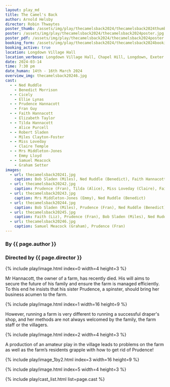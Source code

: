 ```yaml
---
layout: play_md
title: The Camel's Back
author: Arnold Helsby
director: Robin Thwaytes
poster_thumb: /assets/img/play/thecamelsback2024/thecamelsback2024thumb.jpg
poster: /assets/img/play/thecamelsback2024/thecamelsback2024poster.jpg
poster_pdf: /assets/img/play/thecamelsback2024/thecamelsback2024poster.pdf
booking_form: /assets/img/play/thecamelsback2024/thecamelsback2024bookingform.pdf
booking_active: true
location: Longdown Village Hall
location_verbose: Longdown Village Hall, Chapel Hill, Longdown, Exeter EX6 7SN, UK
date: 2024-03-14
time: 7:30 pm
date_human: 14th - 16th March 2024
overview_img: thecamelsback20246.jpg
cast:
  - - Ned Ruddle
    - Benedict Morrison
  - - Cicely
    - Ellie Lynas
  - - Prudence Hannacott
    - Fran Guy
  - - Faith Hannacott
    - Elizabeth Taylor
  - - Tilda Hannacott
    - Alice Purcell
  - - Robert Sladen
    - Miles Clayton-Foster
  - - Miss Loveday
    - Claire Temple
  - - Mrs Middleton-Jones
    - Emmy Lloyd
  - - Samuel Meacock
    - Graham Setter
images:
  - url: thecamelsback20241.jpg
    caption: Bob Sladen (Miles), Ned Ruddle (Benedict), Faith Hannacott (Liz)
  - url: thecamelsback20242.jpg
    caption: Prudence (Fran), Tilda (Alice), Miss Loveday (Claire), Faith (Liz), Mrs Middleton-Jones (Emmy), Ned Ruddle (Benedict)
  - url: thecamelsback20243.jpg
    caption: Mrs Middleton-Jones (Emmy), Ned Ruddle (Benedict)
  - url: thecamelsback20244.jpg
    caption: Bob Sladen (Miles), Prudence (Fran), Ned Ruddle (Benedict), Tilda (Alice), Faith (Liz) & Cecily (Ellie)
  - url: thecamelsback20245.jpg
    caption: Faith (Liz), Prudence (Fran), Bob Sladen (Miles), Ned Ruddle (Benedict)
  - url: thecamelsback20246.jpg
    caption: Samuel Meacock (Graham), Prudence (Fran)
---
```



### By {{ page.author }}
### Directed by {{ page.director }}

{% include play/image.html index=0 width=4 height=3 %}

Mr Hannacott, the owner of a farm, has recently died. His will aims to secure the future of his family and ensure the farm is managed efficiently. To this end he insists that his sister Prudence, a spinster, should bring her business acumen to the farm.

{% include play/image.html index=1 width=16 height=9 %}

However, running a farm is very different to running a successful draper's shop, and her methods are not always welcomed by the family, the farm staff or the villagers.

{% include play/image.html index=2 width=4 height=3 %}

A production of an amateur play in the village leads to problems on the farm as well as the farm’s residents grapple with how to get rid of Prudence!

{% include play/image_1by2.html index=3 width=16 height=9 %}

{% include play/image.html index=5 width=4 height=3 %}

{% include play/cast_list.html list=page.cast %}
